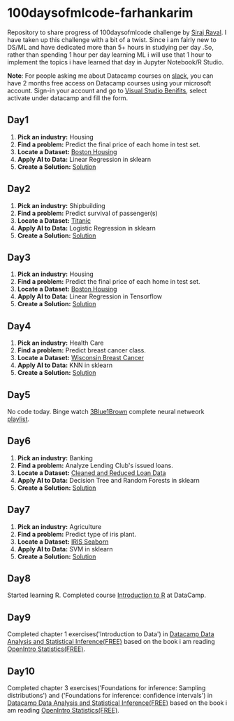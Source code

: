 # 100daysofmlcode-farhankarim
Repository to share progress of 100daysofmlcode challenge by [Siraj Raval](https://www.youtube.com/watch?v=cuQMBj1cWPo). I have taken up this challenge with a bit of a twist. Since i am fairly new to  DS/ML and have dedicated more than 5+ hours in studying per day .So, rather than spending 1 hour per day learning ML i will use that 1 hour to implement the topics i have learned that day in Jupyter Notebook/R Studio.

**Note**: For people asking me about Datacamp courses on [slack](https://programming-wizards.slack.com), you can have 2 months free access on Datacamp courses using your microsoft account. Sign-in your account and go to [Visual Studio Benifits](https://my.visualstudio.com), select activate under datacamp and fill the form.

## Day1

1. **Pick an industry:** Housing
2. **Find a problem:** Predict the final price of each home in test set.
3. **Locate a Dataset:** [Boston Housing](Data/Day%201%20-%20Linear%20Regression%20-%20Boston%20Housing%20Prices/USA_Housing.csv)
4. **Apply AI to Data:** Linear Regression in sklearn
5. **Create a Solution:** [Solution](Day1/Day1-Linear%20Regression.ipynb)

## Day2

1. **Pick an industry:** Shipbuilding
2. **Find a problem:** Predict survival of passenger(s)
3. **Locate a Dataset:** [Titanic](Data/Day%202%20-%20Logistic%20Regression%20-%20Titanic)
4. **Apply AI to Data:** Logistic Regression in sklearn
5. **Create a Solution:** [Solution](Day2/Day2%20-%20Logistic%20Regression.ipynb)

## Day3

1. **Pick an industry:** Housing
2. **Find a problem:** Predict the final price of each home in test set.
3. **Locate a Dataset:** [Boston Housing](Data/Day%201%20-%20Linear%20Regression%20-%20Boston%20Housing%20Prices/USA_Housing.csv)
4. **Apply AI to Data:** Linear Regression in Tensorflow
5. **Create a Solution:** [Solution](Day3/first_steps_with_tensor_flow.ipynb)

## Day4

1. **Pick an industry:** Health Care
2. **Find a problem:** Predict breast cancer class.
3. **Locate a Dataset:** [Wisconsin Breast Cancer](Data/Day%204%20-%20KNN%20-%20Breast%20Cancer/breast-cancer-wisconsinclean.csv)
4. **Apply AI to Data:** KNN in sklearn
5. **Create a Solution:** [Solution](Day4/Day4%20-%20KNN.ipynb)

## Day5

No code today. Binge watch [3Blue1Brown](https://www.youtube.com/channel/UCYO_jab_esuFRV4b17AJtAw) complete neural netweork [playlist](http://www.3blue1brown.com/videos/2017/10/9/neural-network).


## Day6

1. **Pick an industry:** Banking
2. **Find a problem:** Analyze Lending Club's issued loans.
3. **Locate a Dataset:** [Cleaned and Reduced Loan Data](Data/Day%206%20-%20DT%20and%20Random%20Forest%20-%20Lending%20Club/loan_data.csv)
4. **Apply AI to Data:** Decision Tree and Random Forests in sklearn
5. **Create a Solution:** [Solution](Day6/Day%206%20-%20DT%20and%20Random%20Forests.ipynb)

## Day7

1. **Pick an industry:** Agriculture
2. **Find a problem:**  Predict type of iris plant.
3. **Locate a Dataset:** [IRIS Seaborn](https://github.com/mwaskom/seaborn-data)
4. **Apply AI to Data:** SVM in sklearn
5. **Create a Solution:** [Solution](Day7/Day%207%20-%20SVM.ipynb)

## Day8

Started learning R. Completed course [Introduction to R](https://www.datacamp.com/courses/free-introduction-to-r) at DataCamp.

## Day9

Completed chapter 1 exercises('Introduction to Data') in [Datacamp Data Analysis and Statistical Inference(FREE)](https://campus.datacamp.com/courses/statistical-inference-and-data-analysis) based on the book i am reading [OpenIntro Statistics(FREE)](https://www.openintro.org/stat/textbook.php).

## Day10

Completed chapter 3 exercises('Foundations for inference: Sampling distributions') and ('Foundations for inference: confidence intervals') in [Datacamp Data Analysis and Statistical Inference(FREE)](https://campus.datacamp.com/courses/statistical-inference-and-data-analysis) based on the book i am reading [OpenIntro Statistics(FREE)](https://www.openintro.org/stat/textbook.php).

